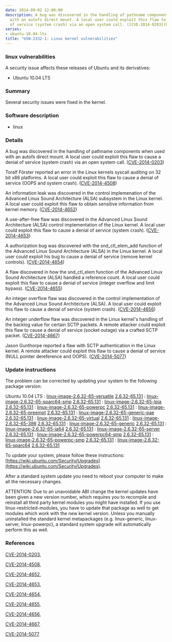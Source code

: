```yaml
---
date: 2014-09-02 12:00:00
description: A bug was discovered in the handling of pathname components when used
  with an autofs direct mount. A local user could exploit this flaw to cause a denial
  of service (system crash) via an open system call. ([CVE-2014-0203](http://people.ubuntu.com/~ubuntu-security/cve/CVE-2014-0203))
series:
- ubuntu-10.04-lts
title: "USN-2332-1: Linux kernel vulnerabilities"
---
```


### linux vulnerabilities

A security issue affects these releases of Ubuntu and its derivatives:

* Ubuntu 10.04 LTS

### Summary

Several security issues were fixed in the kernel. 

### Software description

* linux 

### Details

A bug was discovered in the handling of pathname components when used with an autofs direct mount. A local user could exploit this flaw to cause a denial of service (system crash) via an open system call. ([CVE-2014-0203](http://people.ubuntu.com/~ubuntu-security/cve/CVE-2014-0203))

Toralf Förster reported an error in the Linux kernels syscall auditing on 32 bit x86 platforms. A local user could exploit this flaw to cause a denial of service (OOPS and system crash). ([CVE-2014-4508](http://people.ubuntu.com/~ubuntu-security/cve/CVE-2014-4508))

An information leak was discovered in the control implemenation of the Advanced Linux Sound Architecture (ALSA) subsystem in the Linux kernel. A local user could exploit this flaw to obtain sensitive information from kernel memory. ([CVE-2014-4652](http://people.ubuntu.com/~ubuntu-security/cve/CVE-2014-4652))

A use-after-free flaw was discovered in the Advanced Linux Sound Architecture (ALSA) control implementation of the Linux kernel. A local user could exploit this flaw to cause a denial of service (system crash). ([CVE-2014-4653](http://people.ubuntu.com/~ubuntu-security/cve/CVE-2014-4653))

A authorization bug was discovered with the snd_ctl_elem_add function of the Advanced Linux Sound Architecture (ALSA) in the Linux kernel. A local user could exploit his bug to cause a denial of service (remove kernel controls). ([CVE-2014-4654](http://people.ubuntu.com/~ubuntu-security/cve/CVE-2014-4654))

A flaw discovered in how the snd_ctl_elem function of the Advanced Linux Sound Architecture (ALSA) handled a reference count. A local user could exploit this flaw to cause a denial of service (integer overflow and limit bypass). ([CVE-2014-4655](http://people.ubuntu.com/~ubuntu-security/cve/CVE-2014-4655))

An integer overflow flaw was discovered in the control implementation of the Advanced Linux Sound Architecture (ALSA). A local user could exploit this flaw to cause a denial of service (system crash). ([CVE-2014-4656](http://people.ubuntu.com/~ubuntu-security/cve/CVE-2014-4656))

An integer underflow flaw was discovered in the Linux kernel&#39;s handling of the backlog value for certain SCTP packets. A remote attacker could exploit this flaw to cause a denial of service (socket outage) via a crafted SCTP packet. ([CVE-2014-4667](http://people.ubuntu.com/~ubuntu-security/cve/CVE-2014-4667))

Jason Gunthorpe reported a flaw with SCTP authentication in the Linux kernel. A remote attacker could exploit this flaw to cause a denial of service (NULL pointer dereference and OOPS). ([CVE-2014-5077](http://people.ubuntu.com/~ubuntu-security/cve/CVE-2014-5077)) 

### Update instructions

The problem can be corrected by updating your system to the following package version:

Ubuntu 10.04 LTS
 : [linux-image-2.6.32-65-versatile](https://launchpad.net/ubuntu/+source/linux) <span> [2.6.32-65.131](https://launchpad.net/ubuntu/+source/linux/2.6.32-65.131) </span> 
 : [linux-image-2.6.32-65-sparc64-smp](https://launchpad.net/ubuntu/+source/linux) <span> [2.6.32-65.131](https://launchpad.net/ubuntu/+source/linux/2.6.32-65.131) </span> 
 : [linux-image-2.6.32-65-lpia](https://launchpad.net/ubuntu/+source/linux) <span> [2.6.32-65.131](https://launchpad.net/ubuntu/+source/linux/2.6.32-65.131) </span> 
 : [linux-image-2.6.32-65-powerpc](https://launchpad.net/ubuntu/+source/linux) <span> [2.6.32-65.131](https://launchpad.net/ubuntu/+source/linux/2.6.32-65.131) </span> 
 : [linux-image-2.6.32-65-preempt](https://launchpad.net/ubuntu/+source/linux) <span> [2.6.32-65.131](https://launchpad.net/ubuntu/+source/linux/2.6.32-65.131) </span> 
 : [linux-image-2.6.32-65-generic-pae](https://launchpad.net/ubuntu/+source/linux) <span> [2.6.32-65.131](https://launchpad.net/ubuntu/+source/linux/2.6.32-65.131) </span> 
 : [linux-image-2.6.32-65-virtual](https://launchpad.net/ubuntu/+source/linux) <span> [2.6.32-65.131](https://launchpad.net/ubuntu/+source/linux/2.6.32-65.131) </span> 
 : [linux-image-2.6.32-65-386](https://launchpad.net/ubuntu/+source/linux) <span> [2.6.32-65.131](https://launchpad.net/ubuntu/+source/linux/2.6.32-65.131) </span> 
 : [linux-image-2.6.32-65-generic](https://launchpad.net/ubuntu/+source/linux) <span> [2.6.32-65.131](https://launchpad.net/ubuntu/+source/linux/2.6.32-65.131) </span> 
 : [linux-image-2.6.32-65-ia64](https://launchpad.net/ubuntu/+source/linux) <span> [2.6.32-65.131](https://launchpad.net/ubuntu/+source/linux/2.6.32-65.131) </span> 
 : [linux-image-2.6.32-65-server](https://launchpad.net/ubuntu/+source/linux) <span> [2.6.32-65.131](https://launchpad.net/ubuntu/+source/linux/2.6.32-65.131) </span> 
 : [linux-image-2.6.32-65-powerpc64-smp](https://launchpad.net/ubuntu/+source/linux) <span> [2.6.32-65.131](https://launchpad.net/ubuntu/+source/linux/2.6.32-65.131) </span> 
 : [linux-image-2.6.32-65-powerpc-smp](https://launchpad.net/ubuntu/+source/linux) <span> [2.6.32-65.131](https://launchpad.net/ubuntu/+source/linux/2.6.32-65.131) </span> 
 : [linux-image-2.6.32-65-sparc64](https://launchpad.net/ubuntu/+source/linux) <span> [2.6.32-65.131](https://launchpad.net/ubuntu/+source/linux/2.6.32-65.131) </span> 

To update your system, please follow these instructions: [https://wiki.ubuntu.com/Security/Upgrades](https://wiki.ubuntu.com/Security/Upgrades).

After a standard system update you need to reboot your computer to make all the necessary changes.

ATTENTION: Due to an unavoidable ABI change the kernel updates have been given a new version number, which requires you to recompile and reinstall all third party kernel modules you might have installed. If you use linux-restricted-modules, you have to update that package as well to get modules which work with the new kernel version. Unless you manually uninstalled the standard kernel metapackages (e.g. linux-generic, linux-server, linux-powerpc), a standard system upgrade will automatically perform this as well. 

### References

 [CVE-2014-0203](http://people.ubuntu.com/~ubuntu-security/cve/CVE-2014-0203), 

 [CVE-2014-4508](http://people.ubuntu.com/~ubuntu-security/cve/CVE-2014-4508), 

 [CVE-2014-4652](http://people.ubuntu.com/~ubuntu-security/cve/CVE-2014-4652), 

 [CVE-2014-4653](http://people.ubuntu.com/~ubuntu-security/cve/CVE-2014-4653), 

 [CVE-2014-4654](http://people.ubuntu.com/~ubuntu-security/cve/CVE-2014-4654), 

 [CVE-2014-4655](http://people.ubuntu.com/~ubuntu-security/cve/CVE-2014-4655), 

 [CVE-2014-4656](http://people.ubuntu.com/~ubuntu-security/cve/CVE-2014-4656), 

 [CVE-2014-4667](http://people.ubuntu.com/~ubuntu-security/cve/CVE-2014-4667), 

 [CVE-2014-5077](http://people.ubuntu.com/~ubuntu-security/cve/CVE-2014-5077)
